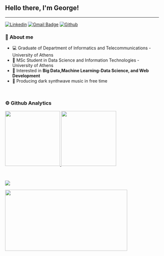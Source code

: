 ## Hello there, I'm George!
---
[![Linkedin](https://img.shields.io/badge/-LinkedIn-blue?style=flat&logo=Linkedin&logoColor=white)](https://www.linkedin.com/in/giorgosrouv/)
[![Gmail Badge](https://img.shields.io/badge/-Gmail-c14438?style=flat-square&logo=Gmail&logoColor=white&link=mailto:giorgosrouvv@gmail.com)](mailto:giorgosrouvv@gmail.com)
[![Github](https://img.shields.io/badge/-Github-000?style=flat&logo=Github&logoColor=white)](https://github.com/GeoRouv)
### 🧐 **About me**
- 💻 Graduate of Department of Informatics and Telecommunications - University of Athens
- 💾 MSc Student in Data Science and Information Technologies - University of Athens
- 💭 Interested in  **Big Data,Machine Learning-Data Science, and Web Development**
- 👾 Producing dark synthwave music in free time

<br>

### ⚙️ Github Analytics

<p align="left">
<a href="https://github.com/GeoRouv">
  <img height="180em" src="https://github-readme-stats.vercel.app/api/top-langs/?username=GeoRouv&layout=compact&theme=tokyonight&hide=makefile&langs_count=8"/>
  <img height="180em" src="https://github-readme-stats.vercel.app/api?username=GeoRouv&count_private=true&theme=tokyonight&show_icons=true&hide=issues,contribs"/>
</a>
</p>

<br>



![](https://komarev.com/ghpvc/?username=GeoRouv&label=Profile+Views)

<img
src="https://cr-skills-chart-widget.azurewebsites.net/api/api?username=GeoRouv"
height=200
width=400
/>
